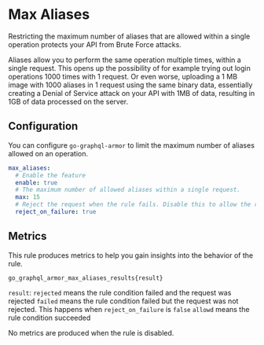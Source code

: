 # Max Aliases

Restricting the maximum number of aliases that are allowed within a single operation protects your API from Brute Force attacks.

Aliases allow you to perform the same operation multiple times, within a single request. This opens up the possibility of for example trying out login operations 1000 times with 1 request. 
Or even worse, uploading a 1 MB image with 1000 aliases in 1 request using the same binary data, essentially creating a Denial of Service attack on your API with 1MB of data, resulting in 1GB of data processed on the server.

<!-- TOC -->

## Configuration

You can configure `go-graphql-armor` to limit the maximum number of aliases allowed on an operation.

```yaml
max_aliases:
  # Enable the feature
  enable: true
  # The maximum number of allowed aliases within a single request.
  max: 15
  # Reject the request when the rule fails. Disable this to allow the request
  reject_on_failure: true
```

## Metrics

This rule produces metrics to help you gain insights into the behavior of the rule.

```
go_graphql_armor_max_aliases_results{result}
```

`result`:
`rejected` means the rule condition failed and the request was rejected
`failed` means the rule condition failed but the request was not rejected. This happens when `reject_on_failure` is `false`
`allowd` means the rule condition succeeded

No metrics are produced when the rule is disabled.